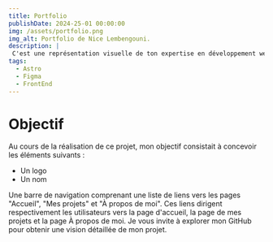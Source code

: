 ```yaml
---
title: Portfolio
publishDate: 2024-25-01 00:00:00
img: /assets/portfolio.png
img_alt: Portfolio de Nice Lembengouni.
description: |
 C'est une représentation visuelle de ton expertise en développement web, constituant une manière puissante de mettre en lumière tes compétences auprès d'employeurs ou de clients potentiels.
tags:
  - Astro
  - Figma
  - FrontEnd
---
```

 
 # Objectif 

Au cours de la réalisation de ce projet, mon objectif consistait à concevoir les éléments suivants :

* Un logo
* Un nom

Une barre de navigation comprenant une liste de liens vers les pages "Accueil", "Mes projets" et "À propos de moi". Ces liens dirigent respectivement les utilisateurs vers la page d'accueil, la page de mes projets et la page À propos de moi.
Je vous invite à explorer mon GitHub pour obtenir une vision détaillée de mon projet.
